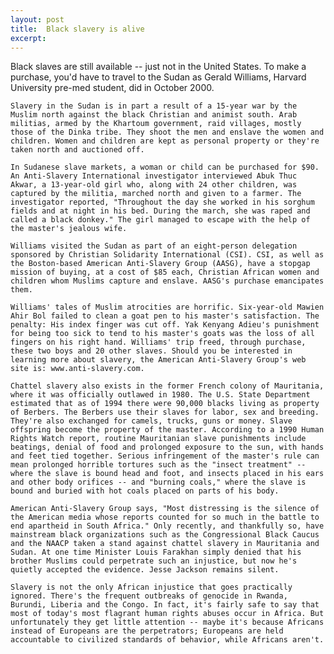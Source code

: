 ```yaml
---
layout: post
title:  Black slavery is alive
excerpt:
---
```












Black slaves are still available -- just not in the United States. To make a purchase, you'd have to travel to the Sudan as Gerald Williams, Harvard University pre-med student, did in October 2000.

	Slavery in the Sudan is in part a result of a 15-year war by the Muslim north against the black Christian and animist south. Arab militias, armed by the Khartoum government, raid villages, mostly those of the Dinka tribe. They shoot the men and enslave the women and children. Women and children are kept as personal property or they're taken north and auctioned off.

	In Sudanese slave markets, a woman or child can be purchased for $90. An Anti-Slavery International investigator interviewed Abuk Thuc Akwar, a 13-year-old girl who, along with 24 other children, was captured by the militia, marched north and given to a farmer. The investigator reported, "Throughout the day she worked in his sorghum fields and at night in his bed. During the march, she was raped and called a black donkey." The girl managed to escape with the help of the master's jealous wife.

	Williams visited the Sudan as part of an eight-person delegation sponsored by Christian Solidarity International (CSI). CSI, as well as the Boston-based American Anti-Slavery Group (AASG), have a stopgap mission of buying, at a cost of $85 each, Christian African women and children whom Muslims capture and enslave. AASG's purchase emancipates them.

	Williams' tales of Muslim atrocities are horrific. Six-year-old Mawien Ahir Bol failed to clean a goat pen to his master's satisfaction. The penalty: His index finger was cut off. Yak Kenyang Adieu's punishment for being too sick to tend to his master's goats was the loss of all fingers on his right hand. Williams' trip freed, through purchase, these two boys and 20 other slaves. Should you be interested in learning more about slavery, the American Anti-Slavery Group's web site is: www.anti-slavery.com.

	Chattel slavery also exists in the former French colony of Mauritania, where it was officially outlawed in 1980. The U.S. State Department estimated that as of 1994 there were 90,000 blacks living as property of Berbers. The Berbers use their slaves for labor, sex and breeding. They're also exchanged for camels, trucks, guns or money. Slave offspring become the property of the master. According to a 1990 Human Rights Watch report, routine Mauritanian slave punishments include beatings, denial of food and prolonged exposure to the sun, with hands and feet tied together. Serious infringement of the master's rule can mean prolonged horrible tortures such as the "insect treatment" -- where the slave is bound head and foot, and insects placed in his ears and other body orifices -- and "burning coals," where the slave is bound and buried with hot coals placed on parts of his body.

	American Anti-Slavery Group says, "Most distressing is the silence of the American media whose reports counted for so much in the battle to end apartheid in South Africa." Only recently, and thankfully so, have mainstream black organizations such as the Congressional Black Caucus and the NAACP taken a stand against chattel slavery in Mauritania and Sudan. At one time Minister Louis Farakhan simply denied that his brother Muslims could perpetrate such an injustice, but now he's quietly accepted the evidence. Jesse Jackson remains silent.

	Slavery is not the only African injustice that goes practically ignored. There's the frequent outbreaks of genocide in Rwanda, Burundi, Liberia and the Congo. In fact, it's fairly safe to say that most of today's most flagrant human rights abuses occur in Africa. But unfortunately they get little attention -- maybe it's because Africans instead of Europeans are the perpetrators; Europeans are held accountable to civilized standards of behavior, while Africans aren't.


